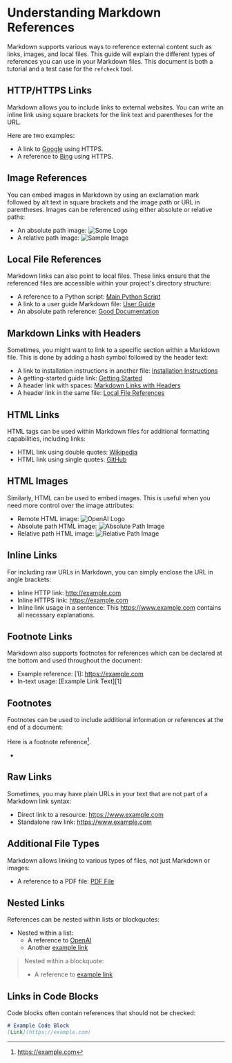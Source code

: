 # Understanding Markdown References

Markdown supports various ways to reference external content such as links, images, and local files. This guide will
explain the different types of references you can use in your Markdown files. This document is both a tutorial and a
test case for the `refcheck` tool.

## HTTP/HTTPS Links

Markdown allows you to include links to external websites. You can write an inline link using square brackets for the
link text and parentheses for the URL.

Here are two examples:

- A link to [Google](https://www.google.com) using HTTPS.
- A reference to [Bing](https://www.bing.com) using HTTPS.

## Image References

You can embed images in Markdown by using an exclamation mark followed by alt text in square brackets and the image
path or URL in parentheses. Images can be referenced using either absolute or relative paths:

- An absolute path image: ![Some Logo](/img/image.png)
- A relative path image: ![Sample Image](img.png)

## Local File References

Markdown links can also point to local files. These links ensure that the referenced files are accessible within your
project's directory structure:

- A reference to a Python script: [Main Python Script](src/main.py)
- A link to a user guide Markdown file: [User Guide](docs/user_guide.md)
- An absolute path reference: [Good Documentation](docs/good_doc.md)

## Markdown Links with Headers

Sometimes, you might want to link to a specific section within a Markdown file. This is done by adding a hash symbol
followed by the header text:

- A link to installation instructions in another file: [Installation Instructions](other-directory/README.md#installation-instructions)
- A getting-started guide link: [Getting Started](/path/to/README.md#getting-started)
- A header link with spaces: [Markdown Links with Headers](#markdown-links-with-headers)
- A header link in the same file: [Local File References](#local-file-references)

## HTML Links

HTML tags can be used within Markdown files for additional formatting capabilities, including links:

- HTML link using double quotes: <a href="https://www.wikipedia.org">Wikipedia</a>
- HTML link using single quotes: <a href='https://www.github.com'>GitHub</a>

## HTML Images

Similarly, HTML can be used to embed images. This is useful when you need more control over the image attributes:

- Remote HTML image: <img src="https://www.openai.com/logo.png" alt="OpenAI Logo">
- Absolute path HTML image: <img src="/assets/img.png" alt="Absolute Path Image">
- Relative path HTML image: <img src="image.png" alt="Relative Path Image">

## Inline Links

For including raw URLs in Markdown, you can simply enclose the URL in angle brackets:

- Inline HTTP link: <http://example.com>
- Inline HTTPS link: <https://example.com>
- Inline link usage in a sentence: This <https://www.example.com> contains all necessary explanations.

## Footnote Links

Markdown also supports footnotes for references which can be declared at the bottom and used throughout the document:

- Example reference: [1]: <https://example.com>
- In-text usage: [Example Link Text][1]

## Footnotes

Footnotes can be used to include additional information or references at the end of a document:

Here is a footnote reference[^1].

- [^1]: <https://example.com>

## Raw Links

Sometimes, you may have plain URLs in your text that are not part of a Markdown link syntax:

- Direct link to a resource: https://www.example.com
- Standalone raw link: https://www.example.com

## Additional File Types

Markdown allows linking to various types of files, not just Markdown or images:

- A reference to a PDF file: [PDF File](files/sample.pdf)

## Nested Links

References can be nested within lists or blockquotes:

- Nested within a list:
  - A reference to [OpenAI](https://www.openai.com)
  - Another [example link](https://example.com)

> Nested within a blockquote:
>
> - A reference to [example link](https://example.com)

## Links in Code Blocks

Code blocks often contain references that should not be checked:

```Markdown
# Example Code Block
[Link](https://example.com)
